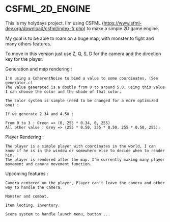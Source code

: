# CSFML_2D_ENGINE

This is my holydays project. I'm using CSFML (https://www.sfml-dev.org/download/csfml/index-fr.php) to make a simple 2D game engine.

My goal is to be able to roam on a huge map, with monster to fight and many others features.

To move in this version just use Z, Q, S, D for the camera and the direction key for the player.

Generation and map rendering :

	I'm using a CoherentNoise to bind a value to some coordinates. (See generator.c)
	The value generated is a double from 0 to around 5.0, using this value I can choose the color and the shade of that color.

	The color system is simple (need to be changed for a more optimized one) :

	If we generate 2.34 and 4.50 :

	From 0 to 3 : Green => (0, 255 * 0.34, 0, 255)
	All other value : Grey => (255 * 0.50, 255 * 0.50, 255 * 0.50, 255);

Player Rendering :

	The player is a simple player with coordinates in the world, I can know if he is in the window or somewhere else to decide when to render him.
	The player is rendered after the map. I'm currently making many player movement and camera movement function.

Upcoming features :

	Camera centered on the player, Player can't leave the camera and other way to handle the camera.

	Monster and combat.

	Item looting, inventory.

	Scene system to handle launch menu, button ...